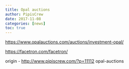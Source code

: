 ```yaml
---
title: Opal auctions
author: PipisCrew
date: 2017-11-08
categories: [news]
toc: true
---
```


https://www.opalauctions.com/auctions/investment-opal/

https://facetron.com/facetron/

origin - http://www.pipiscrew.com/?p=11112 opal-auctions